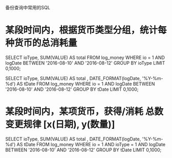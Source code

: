 
备份查询中常用的SQL

# 某段时间内，根据货币类型分组，统计每种货币的总消耗量
SELECT ioType, SUM(VALUE) AS total FROM log_money WHERE io = 1 AND logDate BETWEEN '2016-08-10' AND '2016-08-12' GROUP BY ioType LIMIT 0,1000;

SELECT ioType, SUM(VALUE) AS total , DATE_FORMAT(logDate, '%Y-%m-%d') AS tDate
FROM log_money WHERE io = 1 AND logDate BETWEEN '2016-08-10' AND '2016-08-12' GROUP BY tDate LIMIT 0,1000;

# 某段时间内，某项货币，获得/消耗 总数变更规律     [x(日期), y(数量)]
SELECT ioType, SUM(VALUE) AS total , DATE_FORMAT(logDate, '%Y-%m-%d') AS tDate
FROM log_money WHERE io = 1  AND ioType = 1 AND logDate BETWEEN '2016-08-10' AND '2016-08-12' GROUP BY tDate LIMIT 0,1000;